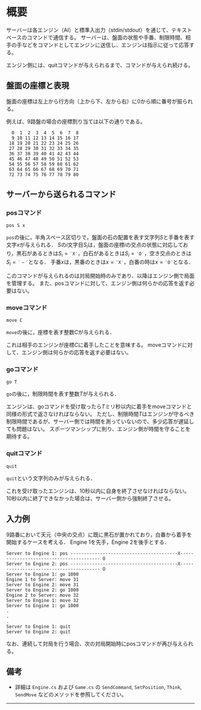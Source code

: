 <script type="text/javascript" async src="https://cdnjs.cloudflare.com/ajax/libs/mathjax/3.2.2/es5/tex-mml-chtml.min.js">
</script>
<script type="text/x-mathjax-config">
 MathJax.Hub.Config({
 tex2jax: {
 inlineMath: [['$', '$'] ],
 displayMath: [ ['$$','$$'], ["\\[","\\]"] ]
 }
 });
</script>

# 概要


サーバーは各エンジン（AI）と標準入出力（stdin/stdout）を通じて、テキストベースのコマンドで通信する。
サーバーは、盤面の状態や手番、制限時間、相手の手などをコマンドとしてエンジンに送信し、エンジンは指示に従って応答する。

エンジン側には、quitコマンドが与えられるまで、コマンドが与えられ続ける。

## 盤面の座標と表現


盤面の座標は左上から行方向（上から下、左から右）に0から順に番号が振られる。

例えば、9路盤の場合の座標割り当ては以下の通りである。

```
  0  1  2  3  4  5  6  7  8
  9 10 11 12 13 14 15 16 17
 18 19 20 21 22 23 24 25 26
 27 28 29 30 31 32 33 34 35
 36 37 38 39 40 41 42 43 44
 45 46 47 48 49 50 51 52 53
 54 55 56 57 58 59 60 61 62
 63 64 65 66 67 68 69 70 71
 72 73 74 75 76 77 78 79 80
 ```

 ## サーバーから送られるコマンド

 ### posコマンド
 ```pos S x```

 `pos`の後に，半角スペース区切りで，盤面の石の配置を表す文字列$S$と手番を表す文字$x$が与えられる．
 $S$の$i$文字目$S_i$は，盤面の座標$i$の交点の状態に対応しており，黒石があるときは$S_i = \mathtt{'X'}$，白石があるときは$S_i = \mathtt{'O'}$，空き交点のときは$S_i = \mathtt{'-'}$となる．
 手番$x$は，黒番のときは$x = \mathtt{'X'}$，白番の時は$x = \mathtt{'O'}$となる．


このコマンドが与えられるのは対局開始時のみであり、以降はエンジン側で局面を管理する。
また、posコマンドに対して、エンジン側は何らかの応答を返す必要はない。

 ### moveコマンド
 ```move C```

`move`の後に，座標を表す整数$C$が与えられる．

これは相手のエンジンが座標$C$に着手したことを意味する。
moveコマンドに対して、エンジン側は何らかの応答を返す必要はない。

### goコマンド
```go T```

`go`の後に，制限時間を表す整数$T$が与えられる．

エンジンは、goコマンドを受け取ったら$T$ミリ秒以内に着手をmoveコマンドと同様の形式で返さなければならない。
ただし、制限時間$T$はエンジンが守るべき制限時間であるが、サーバー側では時間を測っていないので、多少応答が遅延しても問題はない。
スポーツマンシップに則り、エンジン側が時間を守ることを期待する。

### quitコマンド
```quit```

```quit```という文字列のみが与えられる．

これを受け取ったエンジンは、10秒以内に自身を終了させなければならない。
10秒以内に終了できなかった場合は、サーバー側から強制終了させる。

## 入力例
9路番において天元（中央の交点）に既に黒石が置かれており，白番から着手を開始するケースを考える．
Engine 1を先手，Engine 2を後手とする．

```
Server to Engine 1: pos ----------------------------------------X---------------------------------------- O
Server to Engine 2: pos ----------------------------------------X---------------------------------------- O
Server to Engine 1: go 1000
Engine 1 to Server: move 31
Server to Engine 2: move 31
Server to Engine 2: go 1000
Engine 2 to Server: move 32
Server to Engine 1: move 32
Server to Engine 1: go 1000
.
.
.
Server to Engine 1: quit
Server to Engine 2: quit
```


なお、連続して対局を行う場合、次の対局開始時にposコマンドが再び与えられる。

## 備考
- 詳細は `Engine.cs` および `Game.cs` の `SendCommand`, `SetPosition`, `Think`, `SendMove` などのメソッドを参照してください。

---
